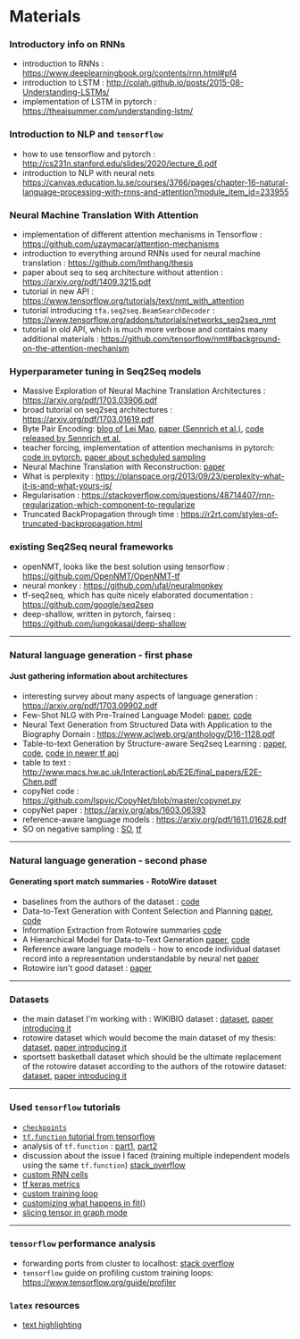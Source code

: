 # Materials

### Introductory info on RNNs
- introduction to RNNs : https://www.deeplearningbook.org/contents/rnn.html#pf4
- introduction to LSTM : http://colah.github.io/posts/2015-08-Understanding-LSTMs/
- implementation of LSTM in pytorch : https://theaisummer.com/understanding-lstm/

### Introduction to NLP and `tensorflow`
- how to use tensorflow and pytorch : http://cs231n.stanford.edu/slides/2020/lecture_6.pdf
- introduction to NLP with neural nets https://canvas.education.lu.se/courses/3766/pages/chapter-16-natural-language-processing-with-rnns-and-attention?module_item_id=233955

### Neural Machine Translation With Attention
- implementation of different attention mechanisms in Tensorflow : https://github.com/uzaymacar/attention-mechanisms 
- introduction to everything around RNNs used for neural machine translation : https://github.com/lmthang/thesis
- paper about seq to seq architecture without attention : https://arxiv.org/pdf/1409.3215.pdf
- tutorial in new API : https://www.tensorflow.org/tutorials/text/nmt_with_attention
- tutorial introducing `tfa.seq2seq.BeamSearchDecoder` : https://www.tensorflow.org/addons/tutorials/networks_seq2seq_nmt
- tutorial in old API, which is much more verbose and contains many additional materials : https://github.com/tensorflow/nmt#background-on-the-attention-mechanism

### Hyperparameter tuning in Seq2Seq models
- Massive Exploration of Neural Machine Translation Architectures :  https://arxiv.org/pdf/1703.03906.pdf
- broad tutorial on seq2seq architectures : https://arxiv.org/pdf/1703.01619.pdf
- Byte Pair Encoding: [blog of Lei Mao](https://leimao.github.io/blog/Byte-Pair-Encoding/), [paper (Sennrich et al.)](https://www.aclweb.org/anthology/P16-1162/), [code released by Sennrich et al.](https://github.com/rsennrich/subword-nmt)
- teacher forcing, implementation of attention mechanisms in pytorch: [code in pytorch](https://github.com/spro/practical-pytorch/tree/master/seq2seq-translation), [paper about scheduled sampling](https://arxiv.org/pdf/1506.03099.pdf)
- Neural Machine Translation with Reconstruction: [paper](https://arxiv.org/pdf/1611.01874.pdf)
- What is perplexity : https://planspace.org/2013/09/23/perplexity-what-it-is-and-what-yours-is/
- Regularisation : https://stackoverflow.com/questions/48714407/rnn-regularization-which-component-to-regularize
- Truncated BackPropagation through time : https://r2rt.com/styles-of-truncated-backpropagation.html

### existing Seq2Seq neural frameworks
- openNMT, looks like the best solution using tensorflow : https://github.com/OpenNMT/OpenNMT-tf
- neural monkey : https://github.com/ufal/neuralmonkey
- tf-seq2seq, which has quite nicely elaborated documentation : https://github.com/google/seq2seq
- deep-shallow, written in pytorch, fairseq : https://github.com/jungokasai/deep-shallow

--------------

### Natural language generation - first phase
#### Just gathering information about architectures
- interesting survey about many aspects of language generation : https://arxiv.org/pdf/1703.09902.pdf
- Few-Shot NLG with Pre-Trained Language Model: [paper](https://www.aclweb.org/anthology/2020.acl-main.18.pdf), [code](https://github.com/czyssrs/Few-Shot-NLG)
- Neural Text Generation from Structured Data with Application to the Biography Domain : https://www.aclweb.org/anthology/D16-1128.pdf
- Table-to-text Generation by Structure-aware Seq2seq Learning : [paper](https://arxiv.org/pdf/1711.09724.pdf), [code](https://github.com/tyliupku/wiki2bio), [code in newer tf api](https://github.com/Parth27/Data2Text)
- table to text : http://www.macs.hw.ac.uk/InteractionLab/E2E/final_papers/E2E-Chen.pdf
- copyNet code : https://github.com/lspvic/CopyNet/blob/master/copynet.py
- copyNet paper : https://arxiv.org/abs/1603.06393
- reference-aware language models : https://arxiv.org/pdf/1611.01628.pdf
- SO on negative sampling : [SO](https://stackoverflow.com/questions/37671974/tensorflow-negative-sampling), [tf](https://www.tensorflow.org/extras/candidate_sampling.pdf)

------------------

### Natural language generation - second phase
#### Generating sport match summaries - RotoWire dataset
- baselines from the authors of the dataset : [code](https://github.com/harvardnlp/data2text)
- Data-to-Text Generation with Content Selection and Planning [paper](https://arxiv.org/pdf/1809.00582.pdf), [code](https://github.com/ratishsp/data2text-plan-py)
- Information Extraction from Rotowire summaries [code](https://github.com/ratishsp/data2text-1) 
- A Hierarchical Model for Data-to-Text Generation [paper](https://arxiv.org/pdf/1912.10011v1.pdf), [code](https://github.com/KaijuML/data-to-text-hierarchical)
- Reference aware language models - how to encode individual dataset record into a representation understandable by neural net [paper](https://arxiv.org/abs/1611.01628)
- Rotowire isn't good dataset : [paper](https://www.aclweb.org/anthology/W19-8639.pdf)

------------------

### Datasets
- the main dataset I'm working with : WIKIBIO dataset : [dataset](https://github.com/DavidGrangier/wikipedia-biography-dataset), [paper introducing it](https://arxiv.org/abs/1603.07771)
- rotowire dataset which would become the main dataset of my thesis: [dataset](https://github.com/harvardnlp/boxscore-data), [paper introducing it](https://arxiv.org/pdf/1707.08052.pdf)
- sportsett basketball dataset which should be the ultimate replacement of the rotowire dataset according to the authors of the rotowire dataset: [dataset](https://github.com/nlgcat/sport_sett_basketball), [paper introducing it](https://intellang.github.io/papers/5-IntelLanG_2020_paper_5.pdf)

----------------

### Used `tensorflow` tutorials
- [`checkpoints`](https://www.tensorflow.org/guide/checkpoint#loading_mechanics)
- [`tf.function` tutorial from tensorflow](https://www.tensorflow.org/guide/function#setup)
- analysis of `tf.function` : [part1](https://pgaleone.eu/tensorflow/tf.function/2019/03/21/dissecting-tf-function-part-1/), [part2](https://pgaleone.eu/tensorflow/tf.function/2019/04/03/dissecting-tf-function-part-2/)
- discussion about the issue I faced (training multiple independent models using the same `tf.function`) [stack_overflow](https://stackoverflow.com/questions/60704587/training-multiple-models-defined-from-the-same-class-in-tensorflow-2-0-fails-whe)
- [custom RNN cells](https://www.tensorflow.org/guide/keras/rnn#rnn_layers_and_rnn_cells)
- [tf keras metrics](https://neptune.ai/blog/keras-metrics)
- [custom training loop](https://www.tensorflow.org/guide/keras/writing_a_training_loop_from_scratch)
- [customizing what happens in fit()](https://keras.io/guides/customizing_what_happens_in_fit/)
- [slicing tensor in graph mode](https://www.tensorflow.org/guide/tensor_slicing)

--------------

### `tensorflow` performance analysis
- forwarding ports from cluster to localhost: [stack overflow](https://stackoverflow.com/questions/37987839/how-can-i-run-tensorboard-on-a-remote-server)
- `tensorflow` guide on profiling custom training loops: https://www.tensorflow.org/guide/profiler

### `latex` resources
- [text highlighting](https://texblog.org/2015/05/20/using-colors-in-a-latex-document/)
